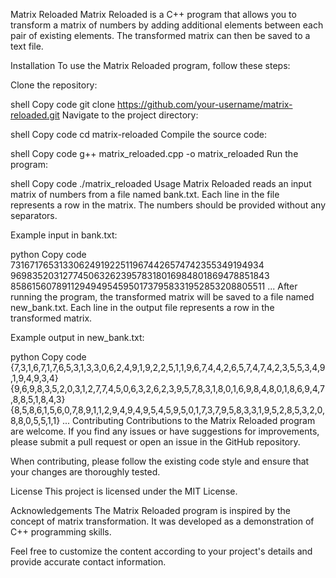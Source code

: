Matrix Reloaded
Matrix Reloaded is a C++ program that allows you to transform a matrix of numbers by adding additional elements between each pair of existing elements. The transformed matrix can then be saved to a text file.

Installation
To use the Matrix Reloaded program, follow these steps:

Clone the repository:

shell
Copy code
git clone https://github.com/your-username/matrix-reloaded.git
Navigate to the project directory:

shell
Copy code
cd matrix-reloaded
Compile the source code:

shell
Copy code
g++ matrix_reloaded.cpp -o matrix_reloaded
Run the program:

shell
Copy code
./matrix_reloaded
Usage
Matrix Reloaded reads an input matrix of numbers from a file named bank.txt. Each line in the file represents a row in the matrix. The numbers should be provided without any separators.

Example input in bank.txt:

python
Copy code
73167176531330624919225119674426574742355349194934
96983520312774506326239578318016984801869478851843
85861560789112949495459501737958331952853208805511
...
After running the program, the transformed matrix will be saved to a file named new_bank.txt. Each line in the output file represents a row in the transformed matrix.

Example output in new_bank.txt:

python
Copy code
{7,3,1,6,7,1,7,6,5,3,1,3,3,0,6,2,4,9,1,9,2,2,5,1,1,9,6,7,4,4,2,6,5,7,4,7,4,2,3,5,5,3,4,9,1,9,4,9,3,4}
{9,6,9,8,3,5,2,0,3,1,2,7,7,4,5,0,6,3,2,6,2,3,9,5,7,8,3,1,8,0,1,6,9,8,4,8,0,1,8,6,9,4,7,8,8,5,1,8,4,3}
{8,5,8,6,1,5,6,0,7,8,9,1,1,2,9,4,9,4,9,5,4,5,9,5,0,1,7,3,7,9,5,8,3,3,1,9,5,2,8,5,3,2,0,8,8,0,5,5,1,1}
...
Contributing
Contributions to the Matrix Reloaded program are welcome. If you find any issues or have suggestions for improvements, please submit a pull request or open an issue in the GitHub repository.

When contributing, please follow the existing code style and ensure that your changes are thoroughly tested.

License
This project is licensed under the MIT License.

Acknowledgements
The Matrix Reloaded program is inspired by the concept of matrix transformation. It was developed as a demonstration of C++ programming skills.

Feel free to customize the content according to your project's details and provide accurate contact information.
